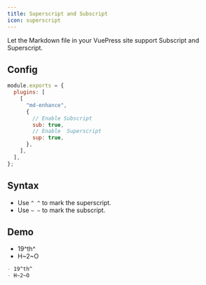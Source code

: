 ```yaml
---
title: Superscript and Subscript
icon: superscript
---
```


Let the Markdown file in your VuePress site support Subscript and Superscript.

<!-- more -->

## Config

```js {7,9}
module.exports = {
  plugins: [
    [
      "md-enhance",
      {
        // Enable Subscript
        sub: true,
        // Enable  Superscript
        sup: true,
      },
    ],
  ],
};
```

## Syntax

- Use `^ ^` to mark the superscript.
- Use `~ ~` to mark the subscript.

## Demo

- 19^th^
- H~2~O

```md
- 19^th^
- H~2~O
```

